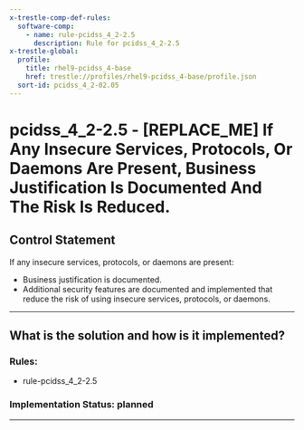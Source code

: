 ```yaml
---
x-trestle-comp-def-rules:
  software-comp:
    - name: rule-pcidss_4_2-2.5
      description: Rule for pcidss_4_2-2.5
x-trestle-global:
  profile:
    title: rhel9-pcidss_4-base
    href: trestle://profiles/rhel9-pcidss_4-base/profile.json
  sort-id: pcidss_4_2-02.05
---
```


# pcidss_4_2-2.5 - \[REPLACE_ME\] If Any Insecure Services, Protocols, Or Daemons Are Present, Business Justification Is Documented And The Risk Is Reduced.

## Control Statement

If any insecure services, protocols, or daemons are present:
- Business justification is documented.
- Additional security features are documented and implemented that reduce the risk of
using insecure services, protocols, or daemons.

______________________________________________________________________

## What is the solution and how is it implemented?

<!-- For implementation status enter one of: implemented, partial, planned, alternative, not-applicable -->

<!-- Note that the list of rules under ### Rules: is read-only and changes will not be captured after assembly to JSON -->

<!-- Add control implementation description here for control: pcidss_4_2-2.5 -->

### Rules:

  - rule-pcidss_4_2-2.5

### Implementation Status: planned

______________________________________________________________________
